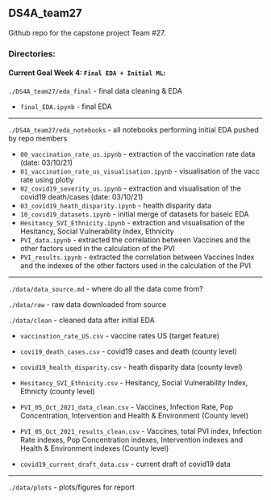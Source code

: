 ## DS4A_team27


Github repo for the capstone project Team #27.



### Directories:

#### Current Goal Week 4: `Final EDA + Initial ML`:
`./DS4A_team27/eda_final` - final data cleaning & EDA

  - `final_EDA.ipynb` - final EDA

----

`./DS4A_team27/eda_notebooks` - all notebooks performing initial EDA pushed by repo members

  - `00_vaccination_rate_us.ipynb` - extraction of the vaccination rate data (date: 03/10/21)
  - `01_vaccination_rate_us_visualisation.ipynb` - visualisation of the vacc rate using plotly
  - `02_covid19_severity_us.ipynb` - extraction and visualisation of the covid19 death/cases (date: 03/10/21)
  - `03_covid19_heath_disparity.ipynb` - health disparity data 
  - `10_covid19_datasets.ipynb` - initial merge of datasets for baseic EDA
  - `Hesitancy_SVI_Ethnicity.ipynb` - extraction and visualisation of the Hesitancy, Social Vulnerability Index, Ethnicity
  - `PVI_data.ipynb` - extracted the correlation between Vaccines and the other factors used in the calculation of the PVI
  - `PVI_results.ipynb` - extracted the correlation between Vaccines Index and the indexes of the other factors used in the calculation of the PVI

----

`./data/data_source.md` - where do all the data come from?

`./data/raw` - raw data downloaded from source

`./data/clean` - cleaned data after initial EDA 

  - `vaccination_rate_US.csv` - vaccine rates US (target feature)
  - `covi19_death_cases.csv` - covid19 cases and death (county level)
  - `covid19_health_disparity.csv` - heath disparity data (county level)
  - `Hesitancy_SVI_Ethnicity.csv` - Hesitancy, Social Vulnerability Index, Ethnicty (county level)
  - `PVI_05_Oct_2021_data_clean.csv` - Vaccines, Infection Rate, Pop Concentration, Intervention and Health & Environment (County level)
  - `PVI_05_Oct_2021_results_clean.csv` - Vaccines, total PVI index, Infection Rate indexes, Pop Concentration indexes, Intervention indexes and Health & Environment indexes (County level)


  - `covid19_current_draft_data.csv` - current draft of covid19 data 

----


`./data/plots` - plots/figures for report

